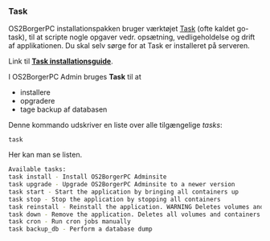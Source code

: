 ### Task

OS2BorgerPC installationspakken bruger værktøjet [Task](https://taskfile.dev/) (ofte kaldet go-task), til at scripte nogle opgaver vedr. opsætning, vedligeholdelse og drift af applikationen. Du skal selv sørge for at Task er installeret på serveren.

Link til [**Task installationsguide**](https://taskfile.dev/#/installation). 

I OS2BorgerPC Admin bruges **Task** til at 
- installere
- opgradere
- tage backup af databasen

Denne kommando udskriver en liste over alle tilgængelige *tasks*:
```
task
```
Her kan man se listen. 
```bash
Available tasks:
task install - Install OS2BorgerPC Adminsite
task upgrade - Upgrade OS2BorgerPC Adminsite to a newer version
task start - Start the application by bringing all containers up
task stop - Stop the application by stopping all containers
task reinstall - Reinstall the application. WARNING Deletes volumes and containers
task down - Remove the application. Deletes all volumes and containers
task cron - Run cron jobs manually
task backup_db - Perform a database dump

```